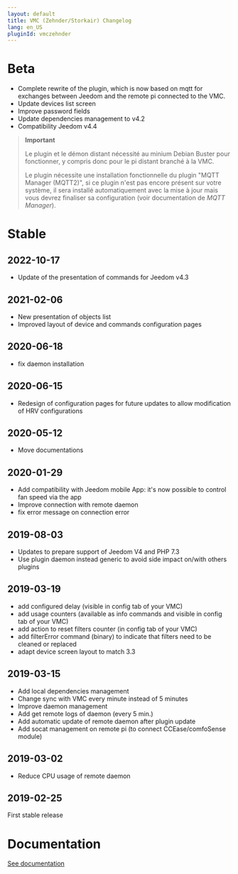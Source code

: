 ```yaml
---
layout: default
title: VMC (Zehnder/Storkair) Changelog
lang: en_US
pluginId: vmczehnder
---
```


# Beta

- Complete rewrite of the plugin, which is now based on mqtt for exchanges between Jeedom and the remote pi connected to the VMC.
- Update devices list screen
- Improve password fields
- Update dependencies management to v4.2
- Compatibility Jeedom v4.4

> **Important**
>
> Le plugin et le démon distant nécessité au minium Debian Buster pour fonctionner, y compris donc pour le pi distant branché à la VMC.
>
> Le plugin nécessite une installation fonctionnelle du plugin "MQTT Manager (MQTT2)", si ce plugin n'est pas encore présent sur votre système, il sera installé automatiquement avec la mise à jour mais vous devrez finaliser sa configuration (voir documentation de *MQTT Manager*).

# Stable

## 2022-10-17

- Update of the presentation of commands for Jeedom v4.3

## 2021-02-06

- New presentation of objects list
- Improved layout of device and commands configuration pages

## 2020-06-18

- fix daemon installation

## 2020-06-15

- Redesign of configuration pages for future updates to allow modification of HRV configurations

## 2020-05-12

- Move documentations

## 2020-01-29

- Add compatibility with Jeedom mobile App: it's now possible to control fan speed via the app
- Improve connection with remote daemon
- fix error message on connection error

## 2019-08-03

- Updates to prepare support of Jeedom V4 and PHP 7.3
- Use plugin daemon instead generic to avoid side impact on/with others plugins

## 2019-03-19

- add configured delay (visible in config tab of your VMC)
- add usage counters (available as info commands and visible in config tab of your VMC)
- add action to reset filters counter (in config tab of your VMC)
- add filterError command (binary) to indicate that filters need to be cleaned or replaced
- adapt device screen layout to match 3.3

## 2019-03-15

- Add local dependencies management
- Change sync with VMC every minute instead of 5 minutes
- Improve daemon management
- Add get remote logs of daemon (every 5 min.)
- Add automatic update of remote daemon after plugin update
- Add socat management on remote pi (to connect CCEase/comfoSense module)

## 2019-03-02

- Reduce CPU usage of remote daemon

## 2019-02-25

First stable release

# Documentation

[See documentation]({{site.baseurl}}/{{page.pluginId}})
